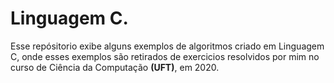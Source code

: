 # Linguagem C.
  Esse repósitorio exibe alguns exemplos de algoritmos criado em Linguagem C, onde esses exemplos são retirados de exercicios resolvidos por mim no curso de Ciência da Computação **(UFT)**, em 2020.  
